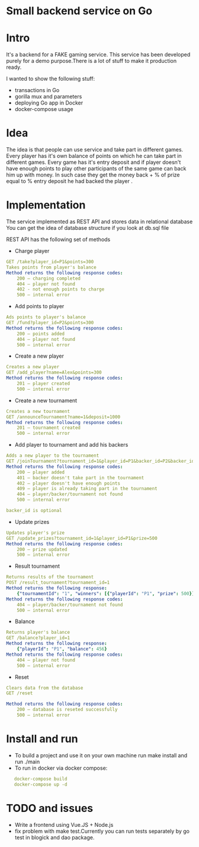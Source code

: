 # Small backend service on Go

# Intro
It's a backend for a FAKE gaming service.
This service has been developed purely for a demo purpose.There is a lot of stuff to make it production ready.

I wanted to show the following stuff:
 - transactions in Go
 - gorilla mux and parameters
 - deploying Go app in Docker
 - docker-compose usage

# Idea

The idea is that people can use service and take part in different games. Every player has it's own balance of points 
on which he can take part in different games. 
Every game has it's entry deposit and if player doesn't have enough points to play 
other participants of the same game can back him up with money. 
In such case they get the money back + % of prize equal to 
% entry deposit he had backed the player .


# Implementation

The service implemented as REST API and stores data in relational database
You can get the idea of database structure if you look at db.sql file

REST API has the following set of methods

- Charge player
```yaml
GET /take?player_id=P1&points=300
Takes points from player's balance
Method returns the following response codes:
    200 – charging completed
    404 – player not found
    402 - not enough points to charge
    500 – internal error

```

- Add points to player
```yaml
Ads points to player's balance
GET /fund?player_id=P2&points=300
Method returns the following response codes:
    200 – points added
    404 – player not found
    500 – internal error
```

- Create a new player
```yaml
Creates a new player
GET /add_player?name=Alex&points=300
Method returns the following response codes:
    201 – player created
    500 – internal error
```

- Create a new tournament
```yaml
Creates a new tournament
GET /announceTournament?name=1&deposit=1000
Method returns the following response codes:
    201 – tournament created
    500 – internal error
```

- Add player to tournament and add his backers 
```yaml
Adds a new player to the tournament
GET /joinTournament?tournament_id=1&player_id=P1&backer_id=P2&backer_id=P3
Method returns the following response codes:
    200 – player added 
    401 – backer doesn't take part in the tournament
    402 – player doesn't have enough points
    409 – player is already taking part in the tournament
    404 – player/backer/tournament not found
    500 – internal error

backer_id is optional
```

- Update prizes
```yaml
Updates player's prize
GET /update_prizes?tournament_id=1&player_id=P1&prize=500
Method returns the following response codes:
    200 – prize updated
    500 – internal error
```

- Result tournament
```yaml
Returns results of the tournament
POST /result_tournament?tournament_id=1
Method returns the following response:
    {"tournamentId": "1", "winners": [{"playerId": "P1", "prize": 500}]}
Method returns the following response codes:
    404 – player/backer/tournament not found
    500 – internal error
```

- Balance
```yaml
Returns player's balance
GET /balance?player_id=1
Method returns the following response:
    {"playerId": "P1", "balance": 456}
Method returns the following response codes:
    404 – player not found
    500 – internal error
```

- Reset
```yaml
Clears data from the database
GET /reset

Method returns the following response codes:
    200 – database is reseted successfully 
    500 – internal error
```

# Install and run

- To build a project and use it on your own machine run make install and run ./main
- To run in docker via docker compose:
```yaml
   docker-compose build 
   docker-compose up -d
```

# TODO and issues
- Write a frontend using Vue.JS + Node.js
- fix problem with make test.Currently you can run tests separately by go test in blogick and dao package.
